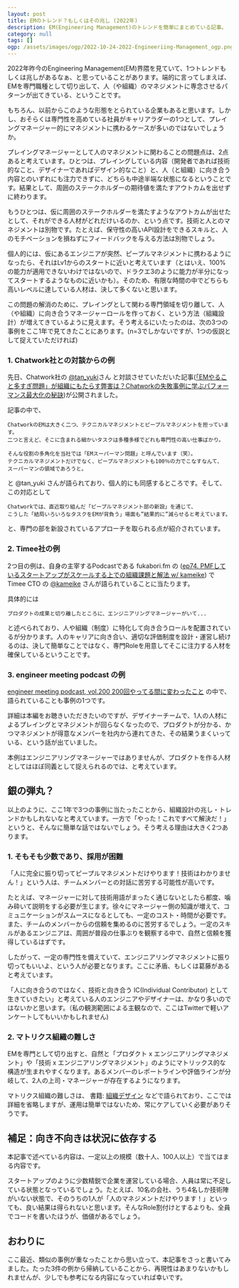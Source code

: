 ```yaml
---
layout: post
title: EMのトレンド？もしくはその兆し (2022年)
description: EM(Engineering Management)のトレンドを簡単にまとめている記事。
category: null
tags: []
ogp: /assets/images/ogp/2022-10-24-2022-Engineeriing-Management_ogp.png
---
```


2022年昨今のEngineering Management(EM)界隈を見ていて、1つトレンドもしくは兆しがあるなぁ、と思っていることがあります。端的に言ってしまえば、EMを専門職種として切り出して、人（や組織）のマネジメントに専念させるパターンが出てきている、ということです。

もちろん、以前からこのような形態をとられている企業もあると思います。しかし、おそらくは専門性を高めている社員がキャリアラダーの1つとして、プレイングマネージャー的にマネジメントに携わるケースが多いのではないでしょうか。

プレイングマネージャーとして人のマネジメントに関わることの問題点は、2点あると考えています。ひとつは、プレイングしている内容（開発者であれば技術的なこと、デザイナーであればデザイン的なこと）と、人（と組織）に向き合う内容とのいずれにも注力できずに、どちらも中途半端な状態になるということです。結果として、周囲のステークホルダーの期待値を満たすアウトカムを出せずに終わります。

もうひとつは、仮に周囲のステークホルダーを満たすようなアウトカムが出せたとして、それができる人材がどれだけいるのか、という点です。技術と人とのマネジメントは別物です。たとえば、保守性の高いAPI設計をできるスキルと、人のモチベーションを損ねずにフィードバックを与える方法は別物でしょう。

個人的には、仮にあるエンジニアが突然、ピープルマネジメントに携わるようになったら、それはLv1からのスタートに近いと考えています（とはいえ、100%の能力が適用できないわけではないので、ドラクエ3のように能力が半分になってスタートするようなものに近いかも）。そのため、有限な時間の中でどちらも高いレベルに達している人材は、決して多くないと思います。

この問題の解消のために、プレイングとして関わる専門領域を切り離して、人（や組織）に向き合うマネージャーロールを作っておく、という方法（組織設計）が増えてきているように見えます。そう考えるにいたったのは、次の3つの事例をここ1年で見てきたことにあります。(n=3でしかないですが、1つの仮説として捉えていただければ)

### 1. Chatwork社との対談からの例

先日、Chatwork社の [@tan_yuki](https://twitter.com/tan_yuki)さん と対談させていただいた記事([「EMやること多すぎ問題」が組織にもたらす弊害は？Chatworkの失敗事例に学ぶパフォーマンス最大化の秘訣](https://type.jp/et/feature/20815/))が公開されました。

記事の中で、

```
ChatworkのEMは大きく二つ、テクニカルマネジメントとピープルマネジメントを担っています。
二つと言えど、そこに含まれる細かいタスクは多種多様でどれも専門性の高い仕事ばかり。

そんな役割の多角化を当社では「EMスーパーマン問題」と呼んでいます（笑）。
テクニカルマネジメントだけでなく、ピープルマネジメントも100％の力でこなすなんて、
スーパーマンの領域であろうと。
```

と @tan_yuki さんが語られており、個人的にも同感するところです。そして、この対応として

```
Chatworkでは、直近取り組んだ「ピープルマネジメント部の新設」を通じて、
こうした「結局いろいろなタスクをEMが背負う」場面も”結果的に”減らせると考えています。
```

と、専門の部を新設されているアプローチを取られる点が紹介されています。

### 2. Timee社の例

2つ目の例は、自身の主宰するPodcastである fukabori.fm の ([ep74. PMFしているスタートアップがスケールする上での組織課題と解法 w/ kameike](https://fukabori.fm/episode/74)) でTimee CTO の [@kameike](https://twitter.com/kameike) さんが語られていることに当たります。

具体的には

```
プロダクトの成果と切り離したところに、エンジニアリングマネージャーがいて...
```

と述べられており、人や組織（制度）に特化して向き合うロールを配置されているが分かります。人のキャリアに向き合い、適切な評価制度を設計・運営し続けるのは、決して簡単なことではなく、専門Roleを用意してそこに注力する人材を確保しているということです。

### 3. engineer meeting podcast の例

[engineer meeting podcast, vol.200 200回やってる間に変わったこと](https://podcasts.apple.com/jp/podcast/vol-200-200%E5%9B%9E%E3%82%84%E3%81%A3%E3%81%A6%E3%82%8B%E9%96%93%E3%81%AB%E5%A4%89%E3%82%8F%E3%81%A3%E3%81%9F%E3%81%93%E3%81%A8/id937306962?i=1000583614873&l=en) の中で、語られていることも事例の1つです。

詳細は本編をお聴きいただきたいのですが、デザイナーチームで、1人の人材によるプレイングとマネジメントが回らなくなったので、プロダクトが分かる、かつマネジメントが得意なメンバーを社内から連れてきた、その結果うまくいっている、という話が出ていました。

本例はエンジニアリングマネージャーではありませんが、プロダクトを作る人材としてはほぼ同義として捉えられるのでは、と考えています。

## 銀の弾丸？

以上のように、ここ1年で3つの事例に当たったことから、組織設計の兆し・トレンドかもしれないなと考えています。一方で「やった！これですべて解決だ！」というと、そんなに簡単な話ではないでしょう。そう考える理由は大きく2つあります。

### 1. そもそも少数であり、採用が困難

「人に完全に振り切ってピープルマネジメントだけやります！技術はわかりません！」という人は、チームメンバーとの対話に苦労する可能性が高いです。

たとえば、マネージャーに対して技術用語がまったく通じないとしたら都度、噛み砕いて説明をする必要が生じます。徐々にマネージャー側の知識が増えて、コミュニケーションがスムースになるとしても、一定のコスト・時間が必要です。また、チームのメンバーからの信頼を集めるのに苦労するでしょう。一定のスキルがあるエンジニアは、周囲が普段の仕事ぶりを観察する中で、自然と信頼を獲得しているはずです。

したがって、一定の専門性を備えていて、エンジニアリングマネジメントに振り切ってもいいよ、という人が必要となります。ここに矛盾、もしくは葛藤があると考えています。

「人に向き合うのではなく、技術と向き合う IC(Individual Contributor) として生きていきたい」と考えている人のエンジニアやデザイナーは、かなり多いのではないかと思います。（私の観測範囲による主観なので、ここはTwitterで軽いアンケートしてもいいかもしれません)

### 2. マトリクス組織の難しさ

EMを専門として切り出すと、自然と「プロダクト x エンジニアリングマネジメント」や「技術 x エンジニアリングマネジメント」のようにマトリックス的な構造が生まれやすくなります。あるメンバーのレポートラインや評価ラインが分岐して、2人の上司・マネージャーが存在するようになります。

マトリクス組織の難しさは、 書籍: [組織デザイン](https://amzn.to/3F8Uqqd)  などで語られており、ここでは詳細を省略しますが、運用は簡単ではないため、常にケアしていく必要がありそうです。

## 補足：向き不向きは状況に依存する

本記事で述べている内容は、一定以上の規模（数十人、100人以上）で当てはまる内容です。

スタートアップのように少数精鋭で企業を運営している場合、人員は常に不足している状態となっているでしょう。たとえば、10名の会社、うち4名しか技術陣がいない状態で、そのうちの1人が「人のマネジメントだけやります！」といっても、良い結果は得られないと思います。そんなRole割付けとするよりも、全員でコードを書いたほうが、価値があるでしょう。

## おわりに

ここ最近、類似の事例が重なったことから思い立って、本記事をさっと書いてみました。たった3件の例から帰納していることから、再現性はあまりないかもしれませんが、少しでも参考になる内容になっていれば幸いです。
